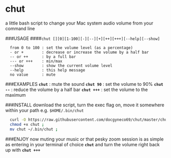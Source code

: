 # chut
a little bash script to change your Mac system audio volume from your command line

###USAGE
####`chut [][0][1-100][-][--][+][++][+++][--help][--show]`
```shell
  from 0 to 100 : set the volume level (as a percentage)
  - or +        : decrease or increase the volume by a half bar
  -- or ++      : by a full bar
  --- or +++    : min/max
  --show        : show the current volume level
  --help        : this help message
  no value      : mute 
```

###EXAMPLES
**`chut`**          : mute the sound 
**`chut 90`**       : set the volume to 90% 
**`chut --`**       : reduce the volume by a half bar 
**`chut +++`**      : set the volume to the maximum 

###INSTALL
download the script, turn the exec flag on, move it somewhere within your path e.g. `$HOME/.bin/chut` 
```bash
  curl -O https://raw.githubusercontent.com/docgyneco69/chut/master/chut ;
  chmod +x chut ;
  mv chut ~/.bin/chut ;
```

###ENJOY
now muting your music or that pesky zoom session is as simple as entering in your terminal of choice **`chut`** and turn the volume right back up with **`chut +++`**
